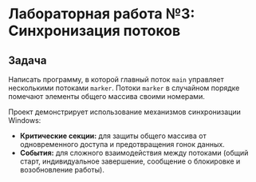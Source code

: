 # Лабораторная работа №3: Синхронизация потоков

## Задача
Написать программу, в которой главный поток `main` управляет несколькими потоками `marker`. Потоки `marker` в случайном порядке помечают элементы общего массива своими номерами.

Проект демонстрирует использование механизмов синхронизации Windows:
* **Критические секции:** для защиты общего массива от одновременного доступа и предотвращения гонок данных.
* **События:** для сложного взаимодействия между потоками (общий старт, индивидуальное завершение, сообщение о блокировке и возобновление работы).
